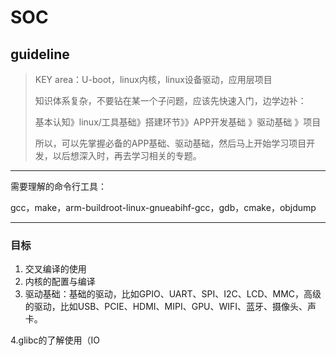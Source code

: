 # SOC



## guideline



> KEY area：U-boot，linux内核，linux设备驱动，应用层项目
>
> 
>
> 知识体系复杂，不要钻在某一个子问题，应该先快速入门，边学边补：
>
> 基本认知》linux/工具基础》搭建环节》》APP开发基础 》驱动基础 》项目
>
> 所以，可以先掌握必备的APP基础、驱动基础，然后马上开始学习项目开发，以后想深入时，再去学习相关的专题。



-------------

需要理解的命令行工具：

gcc，make，arm-buildroot-linux-gnueabihf-gcc，gdb，cmake，objdump

------------



### 目标

1. 交叉编译的使用 
2. 内核的配置与编译
3. 驱动基础：基础的驱动，比如GPIO、UART、SPI、I2C、LCD、MMC，高级的驱动，比如USB、PCIE、HDMI、MIPI、GPU、WIFI、蓝牙、摄像头、声卡。

  4.glibc的了解使用（IO